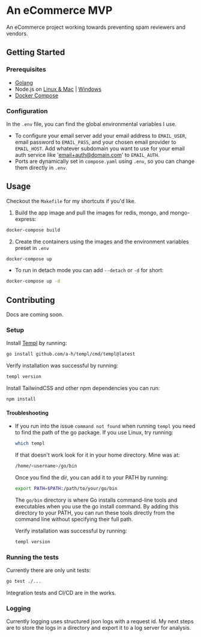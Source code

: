 # An eCommerce MVP

An eCommerce project working towards preventing spam reviewers and vendors.

## Getting Started
### Prerequisites
- [Golang](https://go.dev/doc/install)
- Node.js on [Linux & Mac](https://github.com/nvm-sh/nvm) | [Windows](https://nodejs.org/en)
- [Docker Compose](https://docs.docker.com/compose/)

### Configuration
In the `.env` file, you can find the global environmental variables I use.
- To configure your email server add your email address to `EMAIL_USER`, email password to `EMAIL_PASS`, and your chosen email provider to `EMAIL_HOST`. Add whatever subdomain you want to use for your email auth service like 'email+auth@domain.com' to `EMAIL_AUTH`.
- Ports are dynamically set in `compose.yaml` using `.env`, so you can change them directly in `.env`.
## Usage
Checkout the `Makefile` for my shortcuts if you'd like.
1. Build the app image and pull the images for redis, mongo, and mongo-express:
```bash
docker-compose build
```
2. Create the containers using the images and the environment variables preset in `.env`
```bash
docker-compose up
```
  - To run in detach mode you can add `--detach` or `-d` for short:
  ```bash
docker-compose up -d
```
## Contributing
Docs are coming soon.

### Setup
Install [Templ](https://templ.guide/quick-start/installation) by running:
```bash
go install github.com/a-h/templ/cmd/templ@latest
```
Verify installation was successful by running:
```bash
templ version
```
Install TailwindCSS and other npm dependencies you can run:
```bash
npm install
```
#### Troubleshooting
- If you run into the issue `command not found` when running `templ` you need to find the path of the go package. If you use Linux, try running:
  ```bash
  which templ
  ```
  If that doesn't work look for it in your home directory. Mine was at:
  ```bash
  /home/<username>/go/bin
  ```
  Once you find the dir, you can add it to your PATH by running:
  ```bash
  export PATH=$PATH:/path/to/your/go/bin
  ```
  The `go/bin` directory is where Go installs command-line tools and executables when you use the go install command. By adding this directory to your PATH, you can run these tools directly from the command line without specifying their full path.

  Verify installation was successful by running:
  ```bash
  templ version
  ```

### Running the tests
Currently there are only unit tests:
```bash
go test ./...
```
Integration tests and CI/CD are in the works.

### Logging
Currently logging uses structured json logs with a request id. My next steps are to store the logs in a directory and export it to a log server for analysis.
